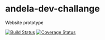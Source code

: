 # andela-dev-challange
Website prototype


 [![Build Status](https://travis-ci.org/niomwungeri-fabrice/andela-dev-challange.svg?branch=node-server)](https://travis-ci.org/niomwungeri-fabrice/andela-dev-challange) [![Coverage Status](https://coveralls.io/repos/github/niomwungeri-fabrice/andela-dev-challange/badge.svg?branch=node-server)](https://coveralls.io/github/niomwungeri-fabrice/andela-dev-challange?branch=node-server)


